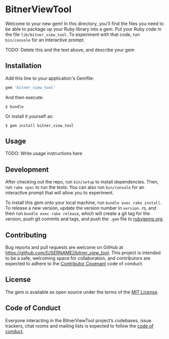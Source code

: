 # BitnerViewTool

Welcome to your new gem! In this directory, you'll find the files you need to be able to package up your Ruby library into a gem. Put your Ruby code in the file `lib/bitner_view_tool`. To experiment with that code, run `bin/console` for an interactive prompt.

TODO: Delete this and the text above, and describe your gem

## Installation

Add this line to your application's Gemfile:

```ruby
gem 'bitner_view_tool'
```

And then execute:

    $ bundle

Or install it yourself as:

    $ gem install bitner_view_tool

## Usage

TODO: Write usage instructions here

## Development

After checking out the repo, run `bin/setup` to install dependencies. Then, run `rake spec` to run the tests. You can also run `bin/console` for an interactive prompt that will allow you to experiment.

To install this gem onto your local machine, run `bundle exec rake install`. To release a new version, update the version number in `version.rb`, and then run `bundle exec rake release`, which will create a git tag for the version, push git commits and tags, and push the `.gem` file to [rubygems.org](https://rubygems.org).

## Contributing

Bug reports and pull requests are welcome on GitHub at https://github.com/[USERNAME]/bitner_view_tool. This project is intended to be a safe, welcoming space for collaboration, and contributors are expected to adhere to the [Contributor Covenant](http://contributor-covenant.org) code of conduct.

## License

The gem is available as open source under the terms of the [MIT License](http://opensource.org/licenses/MIT).

## Code of Conduct

Everyone interacting in the BitnerViewTool project’s codebases, issue trackers, chat rooms and mailing lists is expected to follow the [code of conduct](https://github.com/[USERNAME]/bitner_view_tool/blob/master/CODE_OF_CONDUCT.md).
